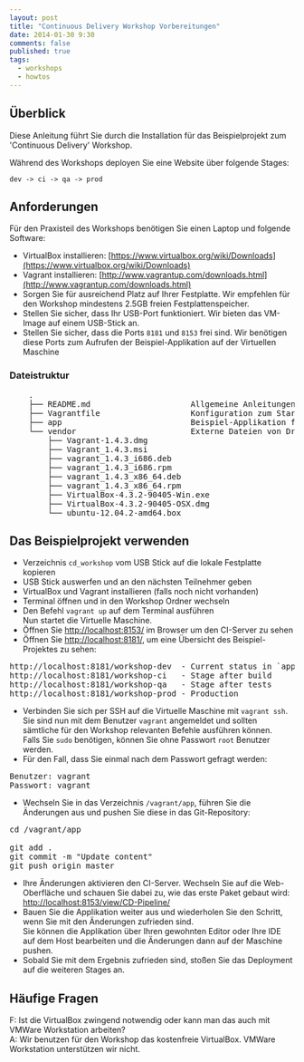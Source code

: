 ```yaml
---
layout: post
title: "Continuous Delivery Workshop Vorbereitungen"
date: 2014-01-30 9:30
comments: false
published: true
tags:
  - workshops
  - howtos
---
```


## Überblick

Diese Anleitung führt Sie durch die Installation für das Beispielprojekt zum 'Continuous Delivery' Workshop.

Während des Workshops deployen Sie eine Website über folgende Stages:

    dev -> ci -> qa -> prod

## Anforderungen

Für den Praxisteil des Workshops benötigen Sie einen Laptop und folgende Software:

* VirtualBox installieren: [https://www.virtualbox.org/wiki/Downloads](https://www.virtualbox.org/wiki/Downloads)
* Vagrant installieren: [http://www.vagrantup.com/downloads.html](http://www.vagrantup.com/downloads.html)
* Sorgen Sie für ausreichend Platz auf Ihrer Festplatte.
Wir empfehlen für den Workshop mindestens 2.5GB freien Festplattenspeicher.
* Stellen Sie sicher, dass Ihr USB-Port funktioniert.
Wir bieten das VM-Image auf einem USB-Stick an.
* Stellen Sie sicher, dass die Ports `8181` und `8153` frei sind.
  Wir benötigen diese Ports zum Aufrufen der Beispiel-Applikation auf der Virtuellen Maschine

### Dateistruktur

<pre>
    .
    ├── README.md                     Allgemeine Anleitungen
    ├── Vagrantfile                   Konfiguration zum Starten der VM
    ├── app                           Beispiel-Applikation für den Workshop
    └── vendor                        Externe Dateien von Drittherstellern
        ├── Vagrant-1.4.3.dmg
        ├── Vagrant_1.4.3.msi
        ├── vagrant_1.4.3_i686.deb
        ├── vagrant_1.4.3_i686.rpm
        ├── vagrant_1.4.3_x86_64.deb
        ├── vagrant_1.4.3_x86_64.rpm
        ├── VirtualBox-4.3.2-90405-Win.exe
        ├── VirtualBox-4.3.2-90405-OSX.dmg
        └── ubuntu-12.04.2-amd64.box
</pre>

## Das Beispielprojekt verwenden

* Verzeichnis `cd_workshop` vom USB Stick auf die lokale Festplatte kopieren
* USB Stick auswerfen und an den nächsten Teilnehmer geben
* VirtualBox und Vagrant installieren (falls noch nicht vorhanden)
* Terminal öffnen und in den Workshop Ordner wechseln
* Den Befehl `vagrant up` auf dem Terminal ausführen<br>
  Nun startet die Virtuelle Maschine.
* Öffnen Sie [http://localhost:8153/](http://localhost:8153/) im Browser um den CI-Server zu sehen
* Öffnen Sie [http://localhost:8181/](http://localhost:8181/), um eine Übersicht des Beispiel-Projektes zu sehen:

<pre>
http://localhost:8181/workshop-dev  - Current status in `app`
http://localhost:8181/workshop-ci   - Stage after build
http://localhost:8181/workshop-qa   - Stage after tests
http://localhost:8181/workshop-prod - Production
</pre>

* Verbinden Sie sich per SSH auf die Virtuelle Maschine mit `vagrant ssh`.<br>
  Sie sind nun mit dem Benutzer `vagrant` angemeldet und sollten sämtliche für den Workshop relevanten Befehle ausführen können.<br>
  Falls Sie `sudo` benötigen, können Sie ohne Passwort `root` Benutzer werden.
* Für den Fall, dass Sie einmal nach dem Passwort gefragt werden:

<pre>
Benutzer: vagrant
Passwort: vagrant
</pre>

* Wechseln Sie in das Verzeichnis `/vagrant/app`, führen Sie die Änderungen aus und pushen Sie diese in das Git-Repository:

<pre>
cd /vagrant/app

git add .
git commit -m "Update content"
git push origin master
</pre>

* Ihre Änderungen aktivieren den CI-Server. Wechseln Sie auf die Web-Oberfläche und schauen Sie dabei zu, wie das erste Paket gebaut wird: [http://localhost:8153/view/CD-Pipeline/](http://localhost:8153/view/CD-Pipeline/)
* Bauen Sie die Applikation weiter aus und wiederholen Sie den Schritt, wenn Sie mit den Änderungen zufrieden sind.<br>
  Sie können die Applikation über Ihren gewohnten Editor oder Ihre IDE auf dem Host bearbeiten und die Änderungen dann auf der Maschine pushen.
* Sobald Sie mit dem Ergebnis zufrieden sind, stoßen Sie das Deployment auf die weiteren Stages an.

## Häufige Fragen

F: Ist die VirtualBox zwingend notwendig oder kann man das auch mit VMWare Workstation arbeiten?<br>
A: Wir benutzen für den Workshop das kostenfreie VirtualBox. VMWare Workstation unterstützen wir nicht.
